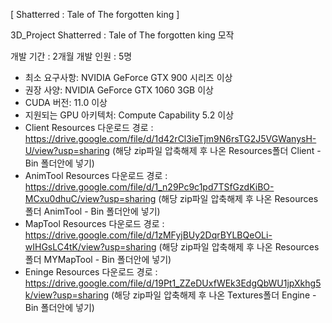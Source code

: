 [ Shatterred : Tale of The forgotten king ]


3D_Project
Shatterred : Tale of The forgotten king  모작

개발 기간 : 2개월
개발 인원 : 5명


- 최소 요구사항:  			NVIDIA GeForce GTX 900 시리즈 이상
- 권장 사양: 			NVIDIA GeForce GTX 1060 3GB 이상
- CUDA 버전: 			11.0 이상
- 지원되는 GPU 아키텍처: 	Compute Capability 5.2 이상
- Client Resources 다운로드 경로    : https://drive.google.com/file/d/1d42rCl3ieTjm9N6rsTG2J5VGWanysH-U/view?usp=sharing
  (해당 zip파일 압축해제 후 나온 Resources폴더 Client - Bin 폴더안에 넣기)
- AnimTool Resources 다운로드 경로  : https://drive.google.com/file/d/1_n29Pc9c1pd7TSfGzdKiBO-MCxu0dhuC/view?usp=sharing
  (해당 zip파일 압축해제 후 나온 Resources폴더 AnimTool - Bin 폴더안에 넣기)
- MapTool Resources 다운로드 경로   : https://drive.google.com/file/d/1zMFyjBUy2DqrBYLBQeOLi-wIHGsLC4tK/view?usp=sharing
  (해당 zip파일 압축해제 후 나온 Resources폴더 MYMapTool - Bin 폴더안에 넣기)
- Eninge Resources 다운로드 경로    : https://drive.google.com/file/d/19Pt1_ZZeDUxfWEk3EdgQbWU1jpXkhg5k/view?usp=sharing
  (해당 zip파일 압축해제 후 나온 Textures폴더 Engine - Bin 폴더안에 넣기)
